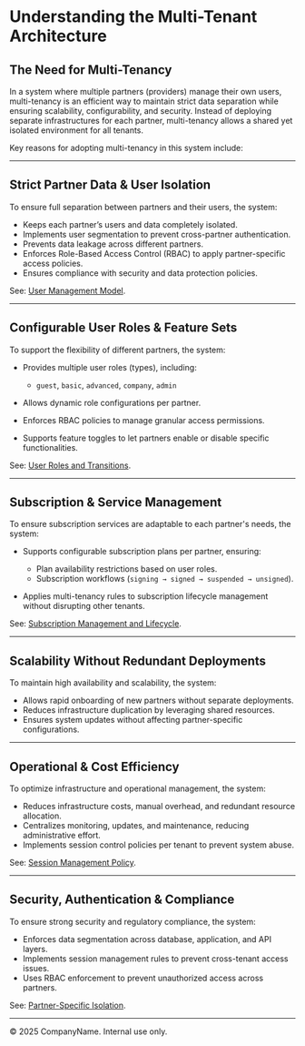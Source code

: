 # Understanding the Multi-Tenant Architecture

## The Need for Multi-Tenancy

In a system where multiple partners (providers) manage their own users, multi-tenancy is an efficient way to maintain strict data separation while ensuring scalability, configurability, and security. Instead of deploying separate infrastructures for each partner, multi-tenancy allows a shared yet isolated environment for all tenants.

Key reasons for adopting multi-tenancy in this system include:

---

## Strict Partner Data & User Isolation

To ensure full separation between partners and their users, the system:

- Keeps each partner’s users and data completely isolated.  
- Implements user segmentation to prevent cross-partner authentication.  
- Prevents data leakage across different partners.  
- Enforces Role-Based Access Control (RBAC) to apply partner-specific access policies.  
- Ensures compliance with security and data protection policies.  

See: [User Management Model](./architecture/user_management.md).

---

## Configurable User Roles & Feature Sets

To support the flexibility of different partners, the system:

- Provides multiple user roles (types), including:  

    - `guest`, `basic`, `advanced`, `company`, `admin`  

- Allows dynamic role configurations per partner.  
- Enforces RBAC policies to manage granular access permissions.  
- Supports feature toggles to let partners enable or disable specific functionalities.  

See: [User Roles and Transitions](./security/rbac.md).

---

## Subscription & Service Management

To ensure subscription services are adaptable to each partner's needs, the system:

- Supports configurable subscription plans per partner, ensuring:  

  - Plan availability restrictions based on user roles.  
  - Subscription workflows (`signing → signed → suspended → unsigned`).  

- Applies multi-tenancy rules to subscription lifecycle management without disrupting other tenants.  

See: [Subscription Management and Lifecycle](./subscription_management.md).

---

## Scalability Without Redundant Deployments

To maintain high availability and scalability, the system:

- Allows rapid onboarding of new partners without separate deployments.  
- Reduces infrastructure duplication by leveraging shared resources.  
- Ensures system updates without affecting partner-specific configurations.  

---

## Operational & Cost Efficiency

To optimize infrastructure and operational management, the system:

- Reduces infrastructure costs, manual overhead, and redundant resource allocation.  
- Centralizes monitoring, updates, and maintenance, reducing administrative effort.  
- Implements session control policies per tenant to prevent system abuse.  

See: [Session Management Policy](./sessions/session_management_overview.md).

---

## Security, Authentication & Compliance

To ensure strong security and regulatory compliance, the system:

- Enforces data segmentation across database, application, and API layers.  
- Implements session management rules to prevent cross-tenant access issues.  
- Uses RBAC enforcement to prevent unauthorized access across partners.  

See: [Partner-Specific Isolation](./security/multi_tenancy.md).

---

© 2025 CompanyName. Internal use only.
